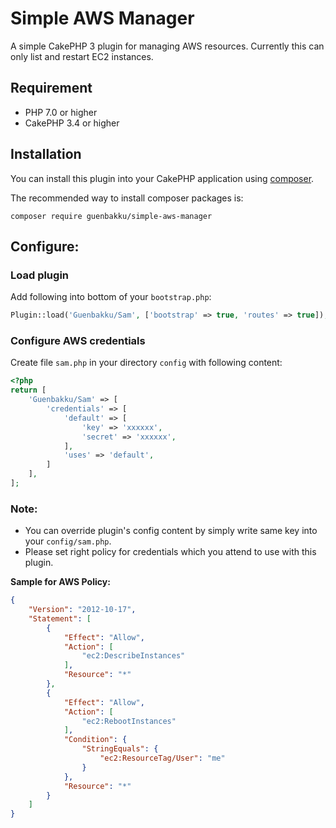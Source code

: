 # Simple AWS Manager

A simple CakePHP 3 plugin for managing AWS resources. 
Currently this can only list and restart EC2 instances.

## Requirement

* PHP 7.0 or higher
* CakePHP 3.4 or higher

## Installation

You can install this plugin into your CakePHP application using [composer](http://getcomposer.org).

The recommended way to install composer packages is:

```
composer require guenbakku/simple-aws-manager
```

## Configure:

### Load plugin
Add following into bottom of your `bootstrap.php`:

```php
Plugin::load('Guenbakku/Sam', ['bootstrap' => true, 'routes' => true]);
```

### Configure AWS credentials

Create file `sam.php` in your directory `config` with following content:

```php
<?php
return [
    'Guenbakku/Sam' => [
        'credentials' => [
            'default' => [
                'key' => 'xxxxxx',
                'secret' => 'xxxxxx',
            ],
            'uses' => 'default',
        ]
    ],
];
```

### Note:

* You can override plugin's config content by simply write same key into your `config/sam.php`.
* Please set right policy for credentials which you attend to use with this plugin. 

**Sample for AWS Policy:**

```json
{
    "Version": "2012-10-17",
    "Statement": [
        {
            "Effect": "Allow",
            "Action": [
                "ec2:DescribeInstances"
            ],
            "Resource": "*"
        },
        {
            "Effect": "Allow",
            "Action": [
                "ec2:RebootInstances"
            ],
            "Condition": {
                "StringEquals": {
                    "ec2:ResourceTag/User": "me"
                }
            },
            "Resource": "*"
        }
    ]
}
```